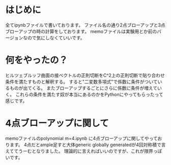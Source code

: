 
# **はじめに**
全てipynbファイルで書いております。
ファイル名の通り2点ブローアップと3点ブローアップの時の計算をしております。
memoファイルは実験用とか前のバージョンなので気にしなくていいです。

# **何をやったの？**
ヒルツェブルッフ曲面の接ベクトルの正則切断をC^2上の正則切断で貼り合わせ条件を満たすものと解釈する。
すると"二変数多項式"で係数に条件がついているものが出てくる。
またブローアップするごとにさらに係数に条件が増えていく。
これらの条件を満たす奴が本当にあるのかをPythonにやってもらったって感じです。

# **4点ブローアップに関して** 
memoファイルのpolynomial m=4.ipynb に4点ブローアップに関してやっております。
4点だとample足すと大体generic globally generatedが4回対称積で言えててうーむとなりました。
理論的に言えればいいのですが、これが限界っぽいです。 


